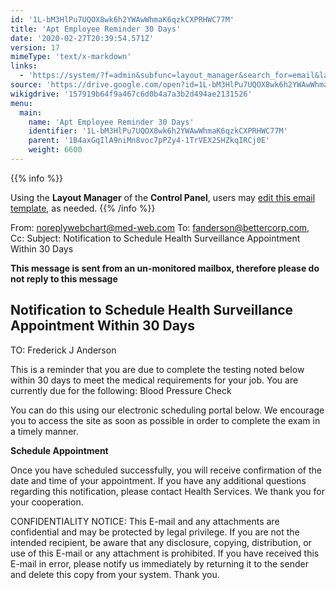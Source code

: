 ```yaml
---
id: '1L-bM3HlPu7UQOX8wk6h2YWAwWhmaK6qzkCXPRHWC77M'
title: 'Apt Employee Reminder 30 Days'
date: '2020-02-27T20:39:54.571Z'
version: 17
mimeType: 'text/x-markdown'
links:
  - 'https://system/?f=admin&subfunc=layout_manager&search_for=email&layout_search=Go&lv_layout_manager_limit=0&opp=edit&doc_type=EER30&old_module=Email&old_name=Apt+Employee+Reminder+30+days&active=0'
source: 'https://drive.google.com/open?id=1L-bM3HlPu7UQOX8wk6h2YWAwWhmaK6qzkCXPRHWC77M'
wikigdrive: '157919b64f9a467c6d0b4a7a3b2d494ae2131526'
menu:
  main:
    name: 'Apt Employee Reminder 30 Days'
    identifier: '1L-bM3HlPu7UQOX8wk6h2YWAwWhmaK6qzkCXPRHWC77M'
    parent: '1B4axGqIlA9niMn8voc7pPZy4-1TrVEX2SHZkqIRCj0E'
    weight: 6600
---
```





{{% info %}}

Using the **Layout Manager** of the **Control Panel**, users may [edit this email template](https://system/?f=admin&subfunc=layout_manager&search_for=email&layout_search=Go&lv_layout_manager_limit=0&opp=edit&doc_type=EER30&old_module=Email&old_name=Apt+Employee+Reminder+30+days&active=0), as needed.
{{% /info %}}



From: noreplywebchart@med-web.com
To: fanderson@bettercorp.com,
Cc:
Subject: Notification to Schedule Health Surveillance Appointment Within 30 Days

****This message is sent from an un-monitored mailbox, therefore please do not reply to this message****
  
## **Notification to Schedule Health Surveillance Appointment Within 30 Days**  


TO: Frederick J Anderson

This is a reminder that you are due to complete the testing noted below within 30 days to meet the medical requirements for your job.
You are currently due for the following:
Blood Pressure Check

You can do this using our electronic scheduling portal below. We encourage you to access the site as soon as possible in order to complete the exam in a timely manner.

**Schedule Appointment**

Once you have scheduled successfully, you will receive confirmation of the date and time of your appointment.
If you have any additional questions regarding this notification, please contact Health Services.
We thank you for your cooperation.


CONFIDENTIALITY NOTICE: This E-mail and any attachments are confidential and may be protected by legal privilege. If you are not the intended recipient, be aware that any disclosure, copying, distribution, or use of this E-mail or any attachment is prohibited. If you have received this E-mail in error, please notify us immediately by returning it to the sender and delete this copy from your system. Thank you.

